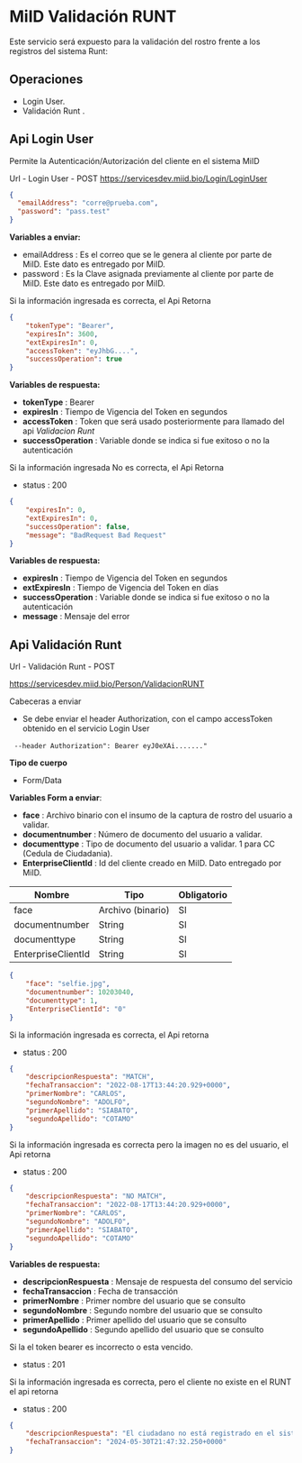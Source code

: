 # MiID Validación RUNT

Este servicio será expuesto para la validación del rostro frente a los registros del sistema Runt:

## Operaciones
    
* Login User.
* Validación Runt .


## Api Login User

Permite la Autenticación/Autorización del cliente en el sistema MiID

Url - Login User - POST https://servicesdev.miid.bio/Login/LoginUser

```json
{
  "emailAddress": "corre@prueba.com",
  "password": "pass.test"
}
```

**Variables a enviar:**

*  emailAddress : Es el correo que se le genera al cliente por parte de MiID. Este dato es entregado por MiID.
*  password : Es la Clave asignada previamente al cliente por parte de MiID. Este dato es entregado por MiID.

Si la información ingresada es correcta, el Api Retorna

```json
{
    "tokenType": "Bearer",
    "expiresIn": 3600,
    "extExpiresIn": 0,
    "accessToken": "eyJhbG....",
    "successOperation": true
}
```

**Variables de respuesta:**

* **tokenType** : Bearer
* **expiresIn** : Tiempo de Vigencia del Token en segundos
* **accessToken** : Token que será usado posteriormente para llamado del api *Validacion Runt*
* **successOperation** : Variable donde se indica si fue exitoso o no la autenticación

Si la información ingresada No es correcta, el Api Retorna

* status : 200

```json
{
    "expiresIn": 0,
    "extExpiresIn": 0,
    "successOperation": false,
    "message": "BadRequest Bad Request"
}
```

**Variables de respuesta:**

* **expiresIn** : Tiempo de Vigencia del Token en segundos
* **extExpiresIn** : Tiempo de Vigencia del Token en días
* **successOperation** : Variable donde se indica si fue exitoso o no la autenticación
* **message** : Mensaje del error

## Api Validación Runt

Url - Validación Runt - POST

https://servicesdev.miid.bio/Person/ValidacionRUNT

Cabeceras a enviar

* Se debe enviar el header Authorization, con el campo accessToken obtenido en el servicio Login User

<pre> <code>--header Authorization": Bearer eyJ0eXAi......."</code></pre>

**Tipo de cuerpo**

* Form/Data

**Variables Form a enviar**:

* **face** : Archivo binario con el insumo de la captura de rostro del usuario a validar.
* **documentnumber** :  Número de documento del usuario a validar.
* **documenttype** :  Tipo de documento del usuario a validar. 1 para CC (Cedula de Ciudadania).
* **EnterpriseClientId** : Id del cliente creado en MiID. Dato entregado por MiID.

| Nombre                | Tipo              | Obligatorio|
|-----------------------|-------------------|------------|
| face                  | Archivo (binario) | SI         |
| documentnumber        | String            | SI         |
| documenttype          | String            | SI         |
| EnterpriseClientId    | String            | SI         |



```json
{
    "face": "selfie.jpg",
    "documentnumber": 10203040,
    "documenttype": 1,
    "EnterpriseClientId": "0"
}
```

Si la información ingresada es correcta, el Api retorna

* status : 200

```json
{
    "descripcionRespuesta": "MATCH",
    "fechaTransaccion": "2022-08-17T13:44:20.929+0000",
    "primerNombre": "CARLOS",
    "segundoNombre": "ADOLFO",
    "primerApellido": "SIABATO",
    "segundoApellido": "COTAMO"
}
```

Si la información ingresada es correcta pero la imagen no es del usuario, el Api retorna

* status : 200

```json
{
    "descripcionRespuesta": "NO MATCH",
    "fechaTransaccion": "2022-08-17T13:44:20.929+0000",
    "primerNombre": "CARLOS",
    "segundoNombre": "ADOLFO",
    "primerApellido": "SIABATO",
    "segundoApellido": "COTAMO"
}
```

**Variables de respuesta:**

* **descripcionRespuesta** : Mensaje de respuesta del consumo del servicio
* **fechaTransaccion** : Fecha de transacción
* **primerNombre** : Primer nombre del usuario que se consulto
* **segundoNombre** : Segundo nombre del usuario que se consulto
* **primerApellido** : Primer apellido del usuario que se consulto
* **segundoApellido** : Segundo apellido del usuario que se consulto

Si la el token bearer es incorrecto o esta vencido.

* status : 201

Si la información ingresada es correcta, pero el cliente no existe en el RUNT el api retorna

* status : 200
```json
{
    "descripcionRespuesta": "El ciudadano no está registrado en el sistema RUNT",
    "fechaTransaccion": "2024-05-30T21:47:32.250+0000"
}
```